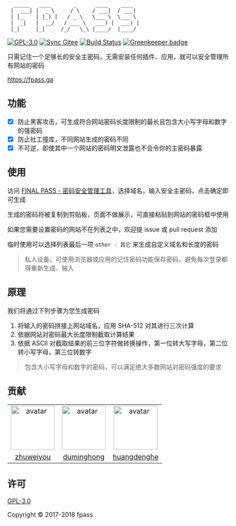 ```
  _____   ____       _      ____    ____
 |  ___| |  _ \     / \    / ___|  / ___|
 | |_    | |_) |   / _ \   \___ \  \___ \
 |  _|   |  __/   / ___ \   ___) |  ___) |
 |_|     |_|     /_/   \_\ |____/  |____/
```

[![GPL-3.0](https://img.shields.io/badge/license-GPL--3.0-blue.svg)](LICENSE)
[![Sync Gitee](https://img.shields.io/badge/sync-gitee-green.svg)](https://gitee.com/fpass/fpass)
[![Build Status](https://travis-ci.org/fpass/fpass.svg?branch=master)](https://travis-ci.org/fpass/fpass)
[![Greenkeeper badge](https://badges.greenkeeper.io/fpass/fpass.svg)](https://greenkeeper.io)

只需记住一个足够长的安全主密码，无需安装任何插件、应用，就可以安全管理所有网站的密码

https://fpass.ga

## 功能

- [x] 防止黑客攻击，可生成符合网站密码长度限制的最长且包含大小写字母和数字的强密码
- [x] 防止社工撞库，不同网站生成的密码不同
- [x] 不可逆，即使其中一个网站的密码明文泄露也不会令你的主密码暴露

## 使用

访问 [FINAL PASS - 密码安全管理工具](https://fpass.ga)，选择域名，输入安全主密码，点击确定即可生成

生成的密码将被复制到剪贴板，页面不做展示，可直接粘贴到网站的密码框中使用

如果您需要设置密码的网站不在列表之中，欢迎提 issue 或 pull request 添加

临时使用可以选择列表最后一项 `other - 其它` 来生成自定义域名和长度的密码

> 私人设备，可使用浏览器或应用的记住密码功能保存密码，避免每次登录都得重新生成、输入

## 原理

我们将通过下列步骤为您生成密码

1. 将输入的密码拼接上网站域名，应用 SHA-512 对其进行三次计算
1. 依据网站对密码最大长度限制截取计算结果
1. 依据 ASCII 对截取结果的前三位字符做转换操作，第一位转大写字母，第二位转小写字母，第三位转数字

> 包含大小写字母和数字的密码，可以满足绝大多数网站对密码强度的要求

## 贡献

<table>
  <tr>
    <td align="center">
      <a href="https://github.com/zhuweiyou">
        <img width="100" src="https://avatars3.githubusercontent.com/u/8413791?s=460&v=4" alt="avatar">
      </a>
    </td>
    <td align="center">
      <a href="https://github.com/duminghong">
        <img width="100" src="https://avatars1.githubusercontent.com/u/14065828?s=460&v=4" alt="avatar">
      </a>
    </td>
    <td align="center">
      <a href="https://github.com/huangdenghe">
        <img width="100" src="https://avatars2.githubusercontent.com/u/10628154?s=460&v=4" alt="avatar">
      </a>
    </td>
  </tr>
  <tr>
    <td align="center">
      <a href="https://github.com/zhuweiyou">zhuweiyou</a>
    </td>
    <td align="center">
      <a href="https://github.com/duminghong">duminghong</a>
    </td>
    <td align="center">
      <a href="https://github.com/huangdenghe">huangdenghe</a>
    </td>
  </tr>
</table>

## 许可

[GPL-3.0](LICENSE)

Copyright © 2017-2018 fpass
